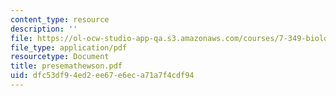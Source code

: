 ```yaml
---
content_type: resource
description: ''
file: https://ol-ocw-studio-app-qa.s3.amazonaws.com/courses/7-349-biological-computing-at-the-crossroads-of-engineering-and-science-spring-2005/dfc53df94ed2ee67e6eca71a7f4cdf94_presemathewson.pdf
file_type: application/pdf
resourcetype: Document
title: presemathewson.pdf
uid: dfc53df9-4ed2-ee67-e6ec-a71a7f4cdf94
---
```

